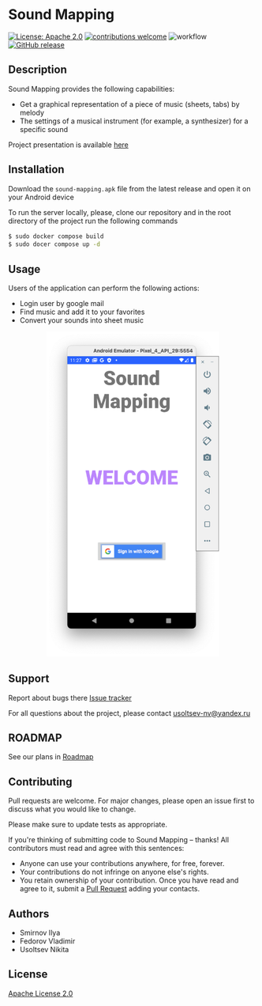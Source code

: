 # Sound Mapping
[![License: Apache 2.0](https://img.shields.io/badge/License-Apache_2.0-blue.svg)](https://choosealicense.com/licenses/apache-2.0/)
[![contributions welcome](https://img.shields.io/badge/contributions-welcome-brightgreen.svg?style=flat)](https://github.com/usoltsev37/hse-homework-se/pulls)
![workflow](https://github.com/usoltsev37/hse-homework-se/actions/workflows/githib-actions.yml/badge.svg)
[![GitHub release](https://img.shields.io/github/v/release/usoltsev37/hse-homework-se)](https://github.com/usoltsev37/hse-homework-se/releases)

## Description

Sound Mapping provides the following capabilities:

* Get a graphical representation of a piece of music (sheets, tabs) by melody
* The settings of a musical instrument (for example, a synthesizer) for a specific sound 

Project presentation is available [here](https://docs.google.com/presentation/d/1CMpOUXObjyO55Z2z2sKBcBahaKF9QfR-16G77WDwUFA/edit?usp=sharing)

## Installation

Download the ```sound-mapping.apk``` file from the latest release and open it on your Android device

To run the server locally, please, clone our repository and in the root directory of the project run the following commands
```bash
$ sudo docker compose build
$ sudo docer compose up -d
```

## Usage
Users of the application can perform the following actions:
* Login user by google mail
* Find music and add it to your favorites
* Convert your sounds into sheet music

<p align="center">
  <img src="/images/screen_authorization.png" width="350" title="screen_authorization">
</p>

## Support

Report about bugs there [Issue tracker](https://github.com/usoltsev37/hse-homework-se/issues)

For all questions about the project, please contact <usoltsev-nv@yandex.ru>

## ROADMAP

See our plans in [Roadmap](https://github.com/usoltsev37/hse-homework-se/projects/2)

## Contributing

Pull requests are welcome. For major changes, please open an issue first to discuss what you would like to change.

Please make sure to update tests as appropriate.

If you're thinking of submitting code to Sound Mapping – thanks! All contributors must read and agree with this sentences:
 * Anyone can use your contributions anywhere, for free, forever.
 * Your contributions do not infringe on anyone else's rights.
 * You retain ownership of your contribution.
Once you have read and agree to it, submit a [Pull Request](https://github.com/usoltsev37/hse-homework-se/pull/new) adding your contacts.

## Authors

* Smirnov Ilya
* Fedorov Vladimir
* Usoltsev Nikita

## License
[Apache License 2.0](https://choosealicense.com/licenses/apache-2.0/)
